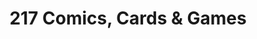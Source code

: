 ---
title: "217 Comics, Cards & Games"
url: /springfield/217-comics-cards-and-games/
shop: collector
---